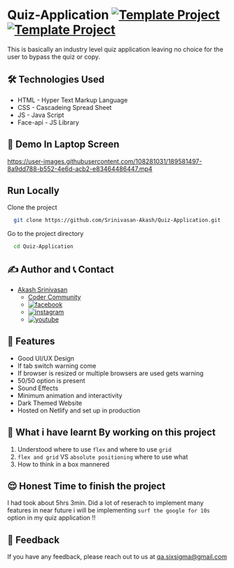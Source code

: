 # Quiz-Application [![Template Project](https://img.shields.io/badge/Web-App-red)](http://www.gnu.org/licenses/agpl-3.0) [![Template Project](https://img.shields.io/badge/Technologies%20-HTML%2FCSS%2FJS-brightgreen)](http://www.gnu.org/licenses/agpl-3.0)

This is basically an industry level quiz application leaving no choice for the user to bypass the quiz or copy.

## 🛠 Technologies Used
  - HTML - Hyper Text Markup Language
  - CSS - Cascadeing Spread Sheet
  - JS - Java Script
  - Face-api - JS Library

## 🚩 Demo In Laptop Screen

https://user-images.githubusercontent.com/108281031/189581497-8a9dd788-b552-4e6d-acb2-e83464486447.mp4

## Run Locally

Clone the project

```bash
  git clone https://github.com/Srinivasan-Akash/Quiz-Application.git
```

Go to the project directory

```bash
  cd Quiz-Application
```
## ✍️ Author and 📞 Contact
- [Akash Srinivasan](https://www.github.com/octokatherine)
    - [Coder Community](https://web.codercommunity.io/user/62d568cb998d86c8883a2766?tab=posts)
    - [![facebook](https://img.shields.io/badge/Facebook-0A66C2?style=for-the-badge&logo=facebook&logoColor=white)](https://www.facebook.com/profile.php?id=100083429257499)
    - [![instagram](https://img.shields.io/badge/Instagram-0A66C2?style=for-the-badge&logo=instagram&logoColor=white)](https://www.instagram.com/akash_prashanthi/)
    - [![youtube](https://img.shields.io/badge/YouTube-ff0000?style=for-the-badge&logo=youtube&logoColor=white)](https://www.youtube.com/channel/UCAv1QdzDgV6MjA60CRtfkIg)

## 📝 Features

- Good UI/UX Design
- If tab switch warning come
- If browser is resized or multiple browsers are used gets warning
- 50/50 option is present
- Sound Effects
- Minimum animation and interactivity
- Dark Themed Website
- Hosted on Netlify and set up in production

## 🤔 What i have learnt By working on this project
1. Understood where to use `flex` and where to use `grid`
2. `flex and grid` VS `absolute positioning` where to use what
3. How to think in a box mannered

## 😌 Honest Time to finish the project

I had took about 5hrs 3min. Did a lot of reserach to implement many features in near future i will be implementing `surf the google for 10s` option in my quiz application !!

## 👀 Feedback
If you have any feedback, please reach out to us at qa.sixsigma@gmail.com

